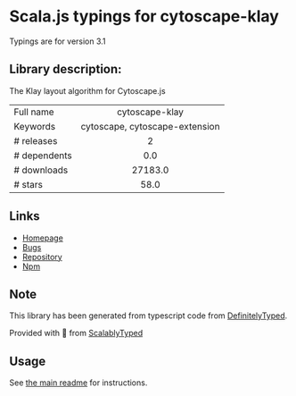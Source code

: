 
# Scala.js typings for cytoscape-klay

Typings are for version 3.1

## Library description:
The Klay layout algorithm for Cytoscape.js

|                    |                 |
| ------------------ | :-------------: |
| Full name          | cytoscape-klay |
| Keywords           | cytoscape, cytoscape-extension |
| # releases         | 2 |
| # dependents       | 0.0 |
| # downloads        | 27183.0 |
| # stars            | 58.0 |

## Links
- [Homepage](https://github.com/cytoscape/cytoscape.js-klay)
- [Bugs](https://github.com/cytoscape/cytoscape.js-klay/issues)
- [Repository](https://github.com/cytoscape/cytoscape.js-klay)
- [Npm](https://www.npmjs.com/package/cytoscape-klay)
    


## Note
This library has been generated from typescript code from [DefinitelyTyped](https://definitelytyped.org).

Provided with :purple_heart: from [ScalablyTyped](https://github.com/oyvindberg/ScalablyTyped)

## Usage
See [the main readme](../../readme.md) for instructions.


